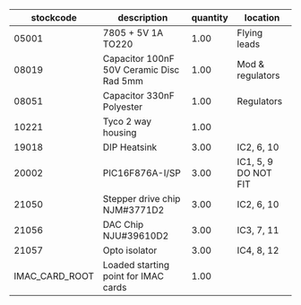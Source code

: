 |stockcode|description|quantity|location|
|---------|-----------|--------|--------|
|05001|7805 + 5V 1A TO220|1.00|Flying leads|
|08019|Capacitor 100nF 50V Ceramic Disc Rad 5mm|1.00|Mod & regulators|
|08051|Capacitor 330nF Polyester|1.00|Regulators|
|10221|Tyco 2 way housing|1.00||
|19018|DIP Heatsink|3.00|IC2, 6, 10|
|20002|PIC16F876A-I/SP|3.00|IC1, 5,  9  DO NOT FIT|
|21050|Stepper drive chip NJM#3771D2|3.00|IC2, 6, 10|
|21056|DAC Chip  NJU#39610D2|3.00|IC3, 7, 11|
|21057|Opto isolator|3.00|IC4, 8, 12|
|IMAC_CARD_ROOT|Loaded starting point for IMAC cards|1.00||
